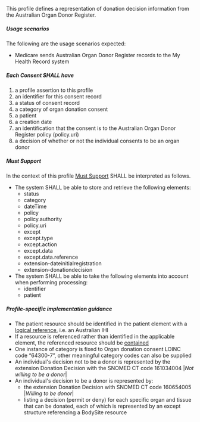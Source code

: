 This profile defines a representation of donation decision information from the Australian Organ Donor Register.

##### **Usage scenarios**
The following are the usage scenarios expected:
* Medicare sends Australian Organ Donor Register records to the My Health Record system

##### **Each Consent SHALL have**
1. a profile assertion to this profile
1. an identifier for this consent record
1. a status of consent record 
1. a category of organ donation consent
1. a patient
1. a creation date
1. an identification that the consent is to the Australian Organ Donor Register policy (policy.uri)
1. a decision of whether or not the individual consents to be an organ donor

#####  **Must Support**
In the context of this profile [Must Support](http://hl7.org/fhir/STU3/conformance-rules.html#mustSupport) SHALL be interpreted as follows.
* The system SHALL be able to store and retrieve the following elements:
    * status
    * category
    * dateTime
    * policy
    * policy.authority
    * policy.uri
    * except
    * except.type
    * except.action
    * except.data
    * except.data.reference
    * extension-dateinitialregistration
    * extension-donationdecision
* The system SHALL be able to take the following elements into account when performing processing:
    * identifier
    * patient

##### **Profile-specific implementation guidance**
* The patient resource should be identified in the patient element with a [logical reference](https://www.hl7.org/fhir/STU3/references.html#logical), i.e. an Australian IHI
* If a resource is referenced rather than identified in the applicable element, the referenced resource should be [contained](https://www.hl7.org/fhir/STU3/references.html#contained)
* One instance of category is fixed to Organ donation consent LOINC code “64300-7”, other meaningful category codes can also be supplied
* An individual's decision not to be a donor is represented by the extension Donation Decision with the SNOMED CT code 161034004 &#124;*Not willing to be a donor*&#124;
* An individual's decision to be a donor is represented by:
    * the extension Donation Decision with SNOMED CT code 160654005 &#124;*Willing to be donor*&#124;
    * listing a decision (permit or deny) for each specific organ and tissue that can be donated, each of which is represented by an except structure referencing a BodySite resource






